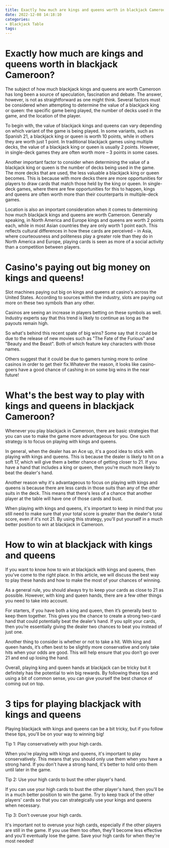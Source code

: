 ```yaml
---
title: Exactly how much are kings and queens worth in blackjack Cameroon
date: 2022-12-08 14:18:10
categories:
- Blackjack Table
tags:
---
```



#  Exactly how much are kings and queens worth in blackjack Cameroon?

The subject of how much blackjack kings and queens are worth Cameroon has long been a source of speculation, fascination and debate. The answer, however, is not as straightforward as one might think. Several factors must be considered when attempting to determine the value of a blackjack king or queen: the specific game being played, the number of decks used in the game, and the location of the player.

To begin with, the value of blackjack kings and queens can vary depending on which variant of the game is being played. In some variants, such as Spanish 21, a blackjack king or queen is worth 10 points, while in others they are worth just 1 point. In traditional blackjack games using multiple decks, the value of a blackjack king or queen is usually 2 points. However, in single-deck games they are often worth more – 3 points in some cases.

Another important factor to consider when determining the value of a blackjack king or queen is the number of decks being used in the game. The more decks that are used, the less valuable a blackjack king or queen becomes. This is because with more decks there are more opportunities for players to draw cards that match those held by the king or queen. In single-deck games, where there are few opportunities for this to happen, kings and queens are often worth more than their counterparts in multiple-deck games.

Location is also an important consideration when it comes to determining how much blackjack kings and queens are worth Cameroon. Generally speaking, in North America and Europe kings and queens are worth 2 points each, while in most Asian countries they are only worth 1 point each. This reflects cultural differences in how these cards are perceived – in Asia, where courteousness and politeness play a greater role than they do in North America and Europe, playing cards is seen as more of a social activity than a competition between players.

#  Casino's paying out big money on kings and queens!

Slot machines paying out big on kings and queens at casino's across the United States. According to sources within the industry, slots are paying out more on these two symbols than any other.

Casinos are seeing an increase in players betting on these symbols as well. Industry experts say that this trend is likely to continue as long as the payouts remain high.

So what's behind this recent spate of big wins? Some say that it could be due to the release of new movies such as "The Fate of the Furious" and "Beauty and the Beast". Both of which feature key characters with those names.

Others suggest that it could be due to gamers turning more to online casinos in order to get their fix.Whatever the reason, it looks like casino-goers have a good chance of cashing in on some big wins in the near future!

#  What's the best way to play with kings and queens in blackjack Cameroon?

Whenever you play blackjack in Cameroon, there are basic strategies that you can use to make the game more advantageous for you. One such strategy is to focus on playing with kings and queens.

In general, when the dealer has an Ace up, it's a good idea to stick with playing with kings and queens. This is because the dealer is likely to hit on a soft 17, which will give them a better chance of getting closer to 21. If you have a hand that includes a king or queen, then you're much more likely to beat the dealer's hand.

Another reason why it's advantageous to focus on playing with kings and queens is because there are less cards in those suits than any of the other suits in the deck. This means that there's less of a chance that another player at the table will have one of those cards and bust.

When playing with kings and queens, it's important to keep in mind that you still need to make sure that your total score is greater than the dealer's total score, even if it's not 21. By using this strategy, you'll put yourself in a much better position to win at blackjack in Cameroon.

#  How to win at blackjack with kings and queens

If you want to know how to win at blackjack with kings and queens, then you’ve come to the right place. In this article, we will discuss the best way to play these hands and how to make the most of your chances of winning.

As a general rule, you should always try to keep your cards as close to 21 as possible. However, with king and queen hands, there are a few other things you need to take into account.

For starters, if you have both a king and queen, then it’s generally best to keep them together. This gives you the chance to create a strong two-card hand that could potentially beat the dealer’s hand. If you split your cards, then you’re essentially giving the dealer two chances to beat you instead of just one.

Another thing to consider is whether or not to take a hit. With king and queen hands, it’s often best to be slightly more conservative and only take hits when your odds are good. This will help ensure that you don’t go over 21 and end up losing the hand.

Overall, playing king and queen hands at blackjack can be tricky but it definitely has the potential to win big rewards. By following these tips and using a bit of common sense, you can give yourself the best chance of coming out on top.

#  3 tips for playing blackjack with kings and queens

Playing blackjack with kings and queens can be a bit tricky, but if you follow these tips, you'll be on your way to winning big!

Tip 1: Play conservatively with your high cards.

When you're playing with kings and queens, it's important to play conservatively. This means that you should only use them when you have a strong hand. If you don't have a strong hand, it's better to hold onto them until later in the game.

Tip 2: Use your high cards to bust the other player's hand.

If you can use your high cards to bust the other player's hand, then you'll be in a much better position to win the game. Try to keep track of the other players' cards so that you can strategically use your kings and queens when necessary.

Tip 3: Don't overuse your high cards.

It's important not to overuse your high cards, especially if the other players are still in the game. If you use them too often, they'll become less effective and you'll eventually lose the game. Save your high cards for when they're most needed!